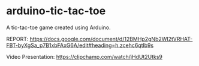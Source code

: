 # arduino-tic-tac-toe
A tic-tac-toe game created using Arduino.

REPORT: https://docs.google.com/document/d/12BMHp2gNb2WI2tVRHAT-FBT-byXgSa_p7B1xbFAxG6A/edit#heading=h.zcehc6qtlb9s

Video Presentation: https://clipchamp.com/watch/jHdUt2Utks9
